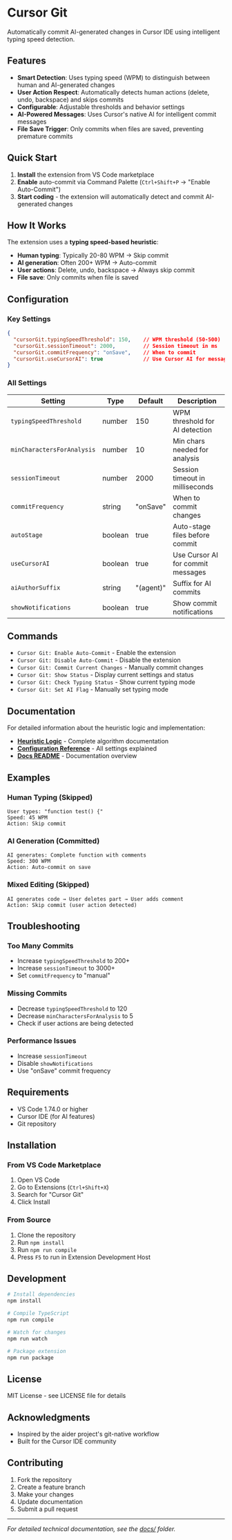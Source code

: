# Cursor Git

Automatically commit AI-generated changes in Cursor IDE using intelligent typing speed detection.

## Features

- **Smart Detection**: Uses typing speed (WPM) to distinguish between human and AI-generated changes
- **User Action Respect**: Automatically detects human actions (delete, undo, backspace) and skips commits
- **Configurable**: Adjustable thresholds and behavior settings
- **AI-Powered Messages**: Uses Cursor's native AI for intelligent commit messages
- **File Save Trigger**: Only commits when files are saved, preventing premature commits

## Quick Start

1. **Install** the extension from VS Code marketplace
2. **Enable** auto-commit via Command Palette (`Ctrl+Shift+P` → "Enable Auto-Commit")
3. **Start coding** - the extension will automatically detect and commit AI-generated changes

## How It Works

The extension uses a **typing speed-based heuristic**:

- **Human typing**: Typically 20-80 WPM → Skip commit
- **AI generation**: Often 200+ WPM → Auto-commit
- **User actions**: Delete, undo, backspace → Always skip commit
- **File save**: Only commits when file is saved

## Configuration

### Key Settings

```json
{
  "cursorGit.typingSpeedThreshold": 150,    // WPM threshold (50-500)
  "cursorGit.sessionTimeout": 2000,         // Session timeout in ms
  "cursorGit.commitFrequency": "onSave",    // When to commit
  "cursorGit.useCursorAI": true             // Use Cursor AI for messages
}
```

### All Settings

| Setting | Type | Default | Description |
|---------|------|---------|-------------|
| `typingSpeedThreshold` | number | 150 | WPM threshold for AI detection |
| `minCharactersForAnalysis` | number | 10 | Min chars needed for analysis |
| `sessionTimeout` | number | 2000 | Session timeout in milliseconds |
| `commitFrequency` | string | "onSave" | When to commit changes |
| `autoStage` | boolean | true | Auto-stage files before commit |
| `useCursorAI` | boolean | true | Use Cursor AI for commit messages |
| `aiAuthorSuffix` | string | "(agent)" | Suffix for AI commits |
| `showNotifications` | boolean | true | Show commit notifications |

## Commands

- `Cursor Git: Enable Auto-Commit` - Enable the extension
- `Cursor Git: Disable Auto-Commit` - Disable the extension
- `Cursor Git: Commit Current Changes` - Manually commit changes
- `Cursor Git: Show Status` - Display current settings and status
- `Cursor Git: Check Typing Status` - Show current typing mode
- `Cursor Git: Set AI Flag` - Manually set typing mode

## Documentation

For detailed information about the heuristic logic and implementation:

- **[Heuristic Logic](./docs/heuristic-logic.md)** - Complete algorithm documentation
- **[Configuration Reference](./docs/configuration-reference.md)** - All settings explained
- **[Docs README](./docs/README.md)** - Documentation overview

## Examples

### Human Typing (Skipped)
```
User types: "function test() {"
Speed: 45 WPM
Action: Skip commit
```

### AI Generation (Committed)
```
AI generates: Complete function with comments
Speed: 300 WPM
Action: Auto-commit on save
```

### Mixed Editing (Skipped)
```
AI generates code → User deletes part → User adds comment
Action: Skip commit (user action detected)
```

## Troubleshooting

### Too Many Commits
- Increase `typingSpeedThreshold` to 200+
- Increase `sessionTimeout` to 3000+
- Set `commitFrequency` to "manual"

### Missing Commits
- Decrease `typingSpeedThreshold` to 120
- Decrease `minCharactersForAnalysis` to 5
- Check if user actions are being detected

### Performance Issues
- Increase `sessionTimeout`
- Disable `showNotifications`
- Use "onSave" commit frequency

## Requirements

- VS Code 1.74.0 or higher
- Cursor IDE (for AI features)
- Git repository

## Installation

### From VS Code Marketplace
1. Open VS Code
2. Go to Extensions (`Ctrl+Shift+X`)
3. Search for "Cursor Git"
4. Click Install

### From Source
1. Clone the repository
2. Run `npm install`
3. Run `npm run compile`
4. Press `F5` to run in Extension Development Host

## Development

```bash
# Install dependencies
npm install

# Compile TypeScript
npm run compile

# Watch for changes
npm run watch

# Package extension
npm run package
```

## License

MIT License - see LICENSE file for details

## Acknowledgments

- Inspired by the aider project's git-native workflow
- Built for the Cursor IDE community

## Contributing

1. Fork the repository
2. Create a feature branch
3. Make your changes
4. Update documentation
5. Submit a pull request

---

*For detailed technical documentation, see the [docs/](./docs/) folder.*